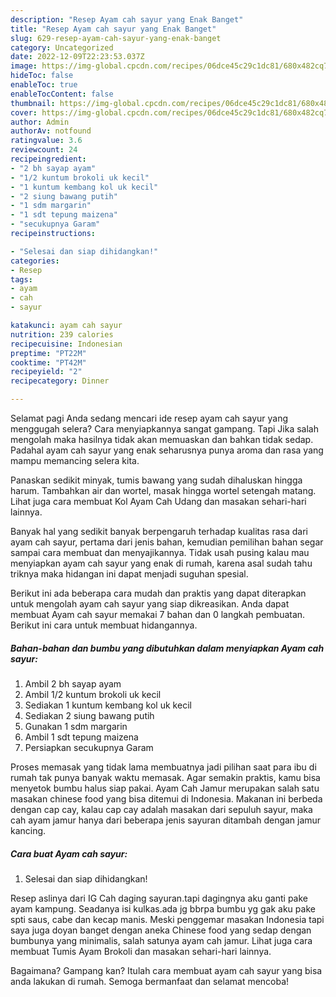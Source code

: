```yaml
---
description: "Resep Ayam cah sayur yang Enak Banget"
title: "Resep Ayam cah sayur yang Enak Banget"
slug: 629-resep-ayam-cah-sayur-yang-enak-banget
category: Uncategorized
date: 2022-12-09T22:23:53.037Z
image: https://img-global.cpcdn.com/recipes/06dce45c29c1dc81/680x482cq70/ayam-cah-sayur-foto-resep-utama.jpg
hideToc: false
enableToc: true
enableTocContent: false
thumbnail: https://img-global.cpcdn.com/recipes/06dce45c29c1dc81/680x482cq70/ayam-cah-sayur-foto-resep-utama.jpg
cover: https://img-global.cpcdn.com/recipes/06dce45c29c1dc81/680x482cq70/ayam-cah-sayur-foto-resep-utama.jpg
author: Admin
authorAv: notfound
ratingvalue: 3.6
reviewcount: 24
recipeingredient:
- "2 bh sayap ayam"
- "1/2 kuntum brokoli uk kecil"
- "1 kuntum kembang kol uk kecil"
- "2 siung bawang putih"
- "1 sdm margarin"
- "1 sdt tepung maizena"
- "secukupnya Garam"
recipeinstructions:

- "Selesai dan siap dihidangkan!"
categories:
- Resep
tags:
- ayam
- cah
- sayur

katakunci: ayam cah sayur 
nutrition: 239 calories
recipecuisine: Indonesian
preptime: "PT22M"
cooktime: "PT42M"
recipeyield: "2"
recipecategory: Dinner

---
```



Selamat pagi Anda sedang mencari ide resep ayam cah sayur yang menggugah selera? Cara menyiapkannya sangat gampang. Tapi Jika salah mengolah maka hasilnya tidak akan memuaskan dan bahkan tidak sedap. Padahal ayam cah sayur yang enak seharusnya punya aroma dan rasa yang mampu memancing selera kita.


Panaskan sedikit minyak, tumis bawang yang sudah dihaluskan hingga harum. Tambahkan air dan wortel, masak hingga wortel setengah matang. Lihat juga cara membuat Kol Ayam Cah Udang dan masakan sehari-hari lainnya.

Banyak hal yang sedikit banyak berpengaruh terhadap kualitas rasa dari ayam cah sayur, pertama dari jenis bahan, kemudian pemilihan bahan segar sampai cara membuat dan menyajikannya. Tidak usah pusing kalau mau menyiapkan ayam cah sayur yang enak di rumah, karena asal sudah tahu triknya maka hidangan ini dapat menjadi suguhan spesial.


Berikut ini ada beberapa cara mudah dan praktis yang dapat diterapkan untuk mengolah ayam cah sayur yang siap dikreasikan. Anda dapat membuat Ayam cah sayur memakai 7 bahan dan 0 langkah pembuatan. Berikut ini cara untuk membuat hidangannya.

<!--inarticleads1-->

##### Bahan-bahan dan bumbu yang dibutuhkan dalam menyiapkan Ayam cah sayur:

1. Ambil 2 bh sayap ayam
1. Ambil 1/2 kuntum brokoli uk kecil
1. Sediakan 1 kuntum kembang kol uk kecil
1. Sediakan 2 siung bawang putih
1. Gunakan 1 sdm margarin
1. Ambil 1 sdt tepung maizena
1. Persiapkan secukupnya Garam


Proses memasak yang tidak lama membuatnya jadi pilihan saat para ibu di rumah tak punya banyak waktu memasak. Agar semakin praktis, kamu bisa menyetok bumbu halus siap pakai. Ayam Cah Jamur merupakan salah satu masakan chinese food yang bisa ditemui di Indonesia. Makanan ini berbeda dengan cap cay, kalau cap cay adalah masakan dari sepuluh sayur, maka cah ayam jamur hanya dari beberapa jenis sayuran ditambah dengan jamur kancing. 

<!--inarticleads2-->

##### Cara buat Ayam cah sayur:


1. Selesai dan siap dihidangkan!

Resep aslinya dari IG Cah daging sayuran.tapi dagingnya aku ganti pake ayam kampung. Seadanya isi kulkas.ada jg bbrpa bumbu yg gak aku pake spti saus, cabe dan kecap manis. Meski penggemar masakan Indonesia tapi saya juga doyan banget dengan aneka Chinese food yang sedap dengan bumbunya yang minimalis, salah satunya ayam cah jamur. Lihat juga cara membuat Tumis Ayam Brokoli dan masakan sehari-hari lainnya. 

Bagaimana? Gampang kan? Itulah cara membuat ayam cah sayur yang bisa anda lakukan di rumah. Semoga bermanfaat dan selamat mencoba!
